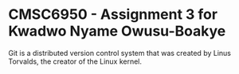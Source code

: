 # CMSC6950 - Assignment 3 for Kwadwo Nyame Owusu-Boakye
Git is a distributed version control system that was created by
Linus Torvalds, the creator of the Linux kernel. 
